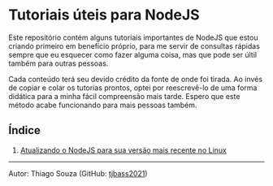 # Tutoriais úteis para NodeJS

Este repositório contém alguns tutoriais importantes de NodeJS que estou 
criando primeiro em benefício próprio, para me servir de consultas 
rápidas sempre que eu esquecer como fazer alguma coisa, mas que pode ser 
últil também para outras pessoas.

Cada conteúdo terá seu devido crédito da fonte de onde foi tirada. Ao 
invés de copiar e colar os tutorias prontos, optei por reescrevê-lo de 
uma forma didática para a minha fácil compreensão mais tarde. Espero que 
este método acabe funcionando para mais pessoas também.

## Índice

1. [Atualizando o NodeJS para sua versão mais recente no 
Linux](atualizando-para-versao-atual.md)

---

Autor: Thiago Souza (GitHub: [tjbass2021](https://github.com/tjbass2021))
